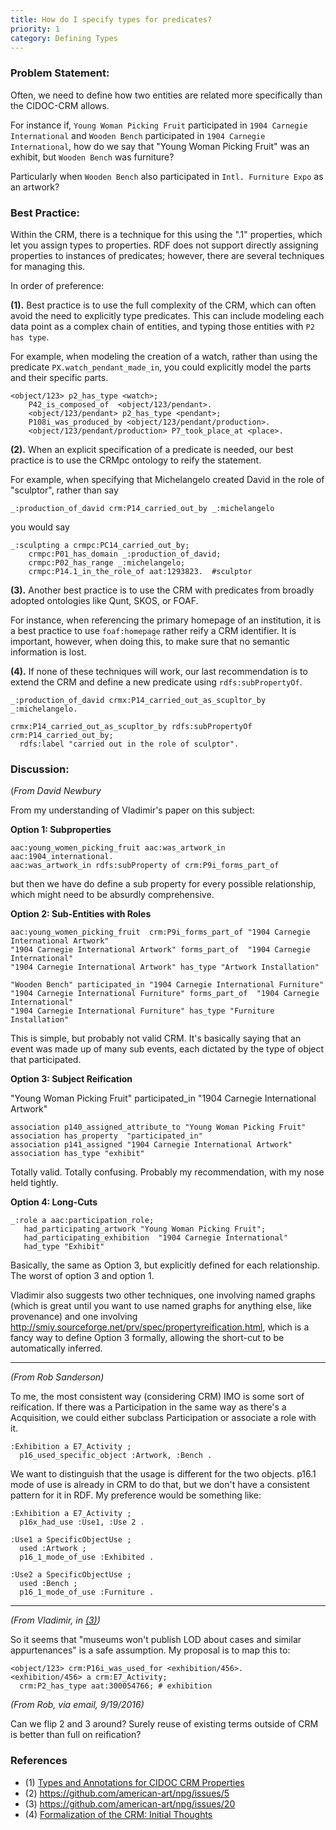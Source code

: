 ```yaml
---
title: How do I specify types for predicates?
priority: 1
category: Defining Types
---
```


### Problem Statement:

Often, we need to define how two entities are related more specifically than the CIDOC-CRM allows.  

For instance if, `Young Woman Picking Fruit` participated in `1904 Carnegie International` and `Wooden Bench` participated in `1904 Carnegie International`, how do we say that "Young Woman Picking Fruit" was an exhibit, but `Wooden Bench` was furniture?

Particularly when `Wooden Bench` also participated in `Intl. Furniture Expo` as an artwork?



### Best Practice:

Within the CRM, there is a technique for this using the ".1" properties, which let you assign types to properties.  RDF does not support directly assigning properties to instances of predicates; however, there are several techniques for managing this.  

In order of preference:

**(1).** Best practice is to use the full complexity of the CRM, which can often avoid the need to explicitly type predicates.  This can include modeling each data point as a complex chain of entities, and typing those entities with `P2 has type`.

For example, when modeling the creation of a watch, rather than using the predicate `PX.watch_pendant_made_in`, you could explicitly model the parts and their specific parts.

    <object/123> p2_has_type <watch>; 
        P42_is_composed_of  <object/123/pendant>.
        <object/123/pendant> p2_has_type <pendant>;
        P108i_was_produced_by <object/123/pendant/production>.
        <object/123/pendant/production> P7_took_place_at <place>.

**(2).** When an explicit specification of a predicate is needed, our best practice is to use the CRMpc ontology to reify the statement.  

For example, when specifying that Michelangelo created David in the role of "sculptor", rather than say 

    _:production_of_david crm:P14_carried_out_by _:michelangelo

you would say

    _:sculpting a crmpc:PC14_carried_out_by;
        crmpc:P01_has_domain _:production_of_david;
        crmpc:P02_has_range _:michelangelo; 
        crmpc:P14.1_in_the_role_of aat:1293823.  #sculptor

**(3).** Another best practice is to use the CRM with predicates from broadly adopted ontologies like Qunt, SKOS, or FOAF.  

For instance, when referencing the primary homepage of an institution, it is a best practice to use `foaf:homepage` rather reify a CRM identifier.  It is important, however, when doing this, to make sure that no semantic information is lost.

**(4).** If none of these techniques will work, our last recommendation is to extend the CRM and define a new predicate using `rdfs:subPropertyOf`.

    _:production_of_david crmx:P14_carried_out_as_scupltor_by _:michelangelo.

    crmx:P14_carried_out_as_scupltor_by rdfs:subPropertyOf crm:P14_carried_out_by;
      rdfs:label "carried out in the role of sculptor".

### Discussion:


(*From David Newbury*

From my understanding of Vladimir's paper on this subject:

**Option 1: Subproperties**

    aac:young_women_picking_fruit aac:was_artwork_in aac:1904_international.
    aac:was_artwork_in rdfs:subProperty of crm:P9i_forms_part_of

but then we have do define a sub property for every possible relationship, which might need to be absurdly comprehensive.

**Option 2: Sub-Entities with Roles**

    aac:young_women_picking_fruit  crm:P9i_forms_part_of "1904 Carnegie International Artwork"
    "1904 Carnegie International Artwork" forms_part_of  "1904 Carnegie International"
    "1904 Carnegie International Artwork" has_type "Artwork Installation"

    "Wooden Bench" participated_in "1904 Carnegie International Furniture"
    "1904 Carnegie International Furniture" forms_part_of  "1904 Carnegie International"
    "1904 Carnegie International Furniture" has_type "Furniture Installation"

This is simple, but probably not valid CRM.  It's basically saying that an event was made up of many sub events, each dictated by the type of object that participated. 

**Option 3: Subject Reification**

"Young Woman Picking Fruit" participated_in "1904 Carnegie International Artwork"

    association p140_assigned_attribute_to "Young Woman Picking Fruit"
    association has_property  "participated_in" 
    association p141_assigned "1904 Carnegie International Artwork"
    association has_type "exhibit"

Totally valid.  Totally confusing.  Probably my recommendation, with my nose held tightly.

**Option 4: Long-Cuts**

    _:role a aac:participation_role;
       had_participating_artwork "Young Woman Picking Fruit";
       had_participating_exhibition  "1904 Carnegie International"
       had_type "Exhibit"


Basically, the same as Option 3, but explicitly defined for each relationship.  The worst of option 3 and option 1.  

Vladimir also suggests two other techniques, one involving named graphs (which is great until you want to use named graphs for anything else, like provenance) and one involving <http://smiy.sourceforge.net/prv/spec/propertyreification.html>, which is a fancy way to define Option 3 formally, allowing the short-cut to be automatically inferred.  

---

*(From Rob Sanderson)*

To me, the most consistent way (considering CRM) IMO is some sort of reification.  If there was a Participation in the same way as there's a Acquisition, we could either subclass Participation or associate a role with it.

    :Exhibition a E7_Activity ;
      p16_used_specific_object :Artwork, :Bench .

We want to distinguish that the usage is different for the two objects. p16.1 mode of use is already in CRM to do that, but we don't have a consistent pattern for it in RDF.  My preference would be something like:

    :Exhibition a E7_Activity ;
      p16x_had_use :Use1, :Use 2 .

    :Use1 a SpecificObjectUse ;
      used :Artwork ;
      p16_1_mode_of_use :Exhibited .

    :Use2 a SpecificObjectUse ;
      used :Bench ;
      p16_1_mode_of_use :Furniture .

---

*(From Vladimir, in [(3)](https://github.com/american-art/npg/issues/20))*

So it seems that "museums won't publish LOD about cases and similar appurtenances" is a safe assumption.
My proposal is to map this to:

    <object/123> crm:P16i_was_used_for <exhibition/456>.
    <exhibition/456> a crm:E7_Activity;
      crm:P2_has_type aat:300054766; # exhibition

*(From Rob, via email, 9/19/2016)*

Can we flip 2 and 3 around?  Surely reuse of existing terms outside of CRM is better than full on reification?


### References

* (1) [Types and Annotations for CIDOC CRM Properties](http://vladimiralexiev.github.io/pubs/Alexiev2012-CRM-Properties.pdf)
* (2) https://github.com/american-art/npg/issues/5
* (3) https://github.com/american-art/npg/issues/20
* (4) [Formalization of the CRM: Initial Thoughts](http://www.cidoc-crm.org/docs/31st-meeting-presentations/CRM_FOL_CM_part_1.pdf) 
